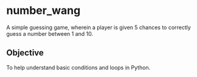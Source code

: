 # number_wang

A simple guessing game, wherein a player is given 5 chances to correctly guess a number between 1 and 10.  

## Objective

To help understand basic conditions and loops in Python.  
